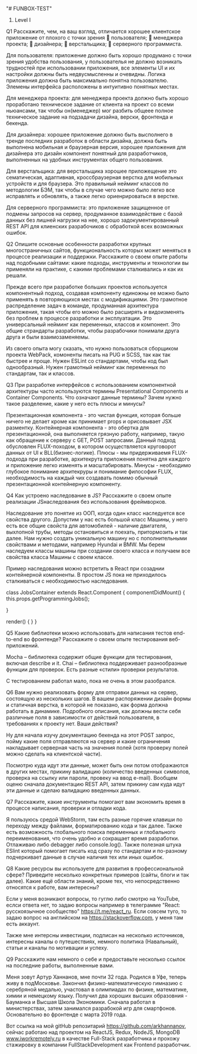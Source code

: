 "# FUNBOX-TEST" 

1. Level I

Q1
Расскажите, чем, на ваш взгляд, отличается хорошее клиентское приложение от
плохого с точки зрения
 пользователя;
 менеджера проекта;
 дизайнера;
 верстальщика;
 серверного программиста. 

Для пользователя: приложение должно быть хорошо продумано с точки зрения удобства пользования, у пользователья не 
должно возникать трудностей при использовании приложения, все элементы UI и их настройки должны быть недвусмысленны
и очевидны. Логика приложения должна быть максимально понятна пользователю. Элемены интерфейса расположены в интуитивно
понятных местах.

Для менеджера проекта: для менеджера проекта должно быть хорошо проработано техническое задание от клиента на проект со всеми ньюансами,
так чтобы он(менеджер) мог разбить общеее полное техническое задание на подзадачи дизайна, верски, фронтенда и бекенда.

Для дизайнера: хорошее приложение должно быть высполнего в тренде последних разработок в области дизайна, должна быть выполнена мобильная и
браузерная версия, хорошее приложения для дизайнера это дизайн компонент понятный для разработчиков, выполненных на удобных инструментах 
общего пользования.

Для верстальщика: для верстальщика хорошее приложещение это сематическая, адаптивная, кроссбраузерная верстка для мобильных устройств и для
браузера. Это правильный нейминг классов по методологии БЭМ, так чтобы в случае чего можно было легко все исправлять и обновлять, а также 
легко ориенрироваться в верстке.

Для серверного программиста: это приложение защищенное от подмены запросов на сервер, продуманное взаимодействие с базой данных без лишней
нагрузки на нее, хорошо задокументированный REST API для клиенских разрабочиков с обработкой всех возможных ошибок.

Q2
Опишите основные особенности разработки крупных многостраничных сайтов,
функциональность которых может меняться в процессе реализации и поддержки.
Расскажите о своем опыте работы над подобными сайтами: какие подходы,
инструменты и технологии вы применяли на практике, с какими проблемами
сталкивались и как их решали. 

Прежде всего при разработке больших проектов используется компонентный подход, создавая компоненту единожны ее можно 
было применять в повторяющихся местах с модификациями. Это грамотное распределение задач в команде, продуманная архитектура приложения, такая
чтобы его можно было расширять и видоизменять без проблем в процессе разработки и эксплуатации. Это универсальный нейминг как 
переменных, классов и компонент. Это общие страндарты разработки, чтобы разрабочики понимали друга друга и были взаимозаменяемы.

Из своего опыта могу сказать, что нужно пользоваться сборщиком проекта WebPack, комоненты писать на PUG и SCSS, так как так быстрее и проще. Нужен ESLint 
со стандартами, чтобы код был однообразный. Нужен грамотный нейминг как переменных по стандартам, так и классов.

Q3
При разработке интерфейсов с использованием компонентной архитектуры часто
используются термины Presentational Сomponents и Сontainer Сomponents. Что
означают данные термины? Зачем нужно такое разделение, какие у него есть
плюсы и минусы?

Презентационная компонента - это чистая функция, которая больше ничего не делает кроме как принимает props
и орисовывает JSX разментку. Контейнерная компонента - это обертка для презентационной, она выполняется грязную работу,
например, такую как обращение к серверу с GET, POST запросами. Данный подход обусловлен FLUX-походом, в котором 
осуществляется круговорот данных от UI к BLL(бизнес-логике). Плюсы - мы придерживаемя FLUX-подхода при разработке,
архитекрута приложения понятна для каждого и приложение легко изменять и масштабировать. Минусы - необходимо глубокое
понимание архитекруры и понимание философии FLUX, необходимость на каждый чих создавать помимо обычный презентационной
контейнерную компоненту.

Q4
Как устроено наследование в JS? Расскажите о своем опыте реализации JSнаследования без использования фреймворков. 

Наследование это понятие из ООП, когда один класс наследуется все свойства другого. Допустим у нас есть большой класс Машины,
у него есть все общие свойста для автомобилей - наличие двигателя, выхлопной трубы, методы остановиться и поехать, притормозить
и так далее. Нам нужно создать уникальную машину но с пополнительными свойствами и методами, например Hyundai и BMW. Мы берем 
наследуем классы машины при создании своего класса и получаем все свойства класса Машины с своем классе. 

Пример наследования можно встретить в React при созаднии контейнерной компоненты. В простом JS пока не приходилось сталкиваться с
необходимостью наследования.

class JobsContainer extends React.Component {
  componentDidMount() {
    this.props.getProgrammingJobs();
   
  }

  render() {
  }
} 

Q5
Какие библиотеки можно использовать для написания тестов end-to-end во
фронтенде? Расскажите о своем опыте тестирования веб-приложений. 

Mocha – библиотека содержит общие функции для тестирования, включая describe и it.
Chai – библиотека поддерживает разнообразные функции для проверок. Есть разные «стили» проверки результатов.

C тестированием работал мало, пока не очень в этом разобрался.

Q6
Вам нужно реализовать форму для отправки данных на сервер, состоящую из
нескольких шагов. В вашем распоряжении дизайн формы и статичная верстка, в
которой не показано, как форма должна работать в динамике. Подробного
описания, как должны вести себя различные поля в зависимости от действий
пользователя, в требованиях к проекту нет. Ваши действия? 

Ну для начала изучу документацию бекенда на этот POST запрос, пойму какие поля отправляются на сервер и какие
ограничения накладывает серверная часть на значения полей (хотя проверку полей можно сделать на клиентской части).

Посмотрю куда идут эти данные, может быть они потом отображаются в других местах, прикину валидацию (количество 
введенных символов, проверка на ссылку или пароли, провеку на ввод e-mail). Вообщем оценю сначала документацию REST API,
затем прикину сам куда идут эти данные и сделаю валидацию введенных данных.

Q7
Расскажите, какие инструменты помогают вам экономить время в процессе
написания, проверки и отладки кода. 

Я пользуюсь средой WebStorm, там есть разные горячие клавиши по переходу между файлами, форматированию кода и так далее. Также 
есть возможность глобального поиска переменных и глобального переименования, что очень удобно и сокращает время разработки.
Отлаживаю либо debagger либо console.log(). Также полезная штука ESlint который помогает писать код сразу по стандартам и 
по-разному подчеркивает данные в случае наличия тех или иных ошибок.

Q8
Какие ресурсы вы используете для развития в профессиональной сфере? Приведите
несколько конкретных примеров (сайты, блоги и так далее).
Какие ещё области знаний, кроме тех, что непосредственно относятся к работе,
вам интересны? 

Если у меня возникают вопросы, то гуглю либо смотрю на YouTube, еcлси ответа нет, то задаю вопросы например в телеграмме
"React: русскоязычное сообщество" https://t.me/react_ru. Если совсем туго, то задаю вопрос на английском на https://stackoverflow.com,
у меня там есть аккаунт.

Также мне интерсны инвестиции, подписан на несколько источников, интересны каналы о путешествиях, немного политика (Навальный), 
статьи и каналы по мотивации и успеху.

Q9
Расскажите нам немного о себе и предоставьте несколько ссылок на последние
работы, выполненные вами. 

Меня зовут Артур Ханнанов, мне почти 32 года. Родился в Уфе, теперь живу в подМосковье. Закончил физико-математическую
гимназию с серебряной медалью, участовал в олимпиадах по физике, математике, химии и немецкому языку.
Получил два хороших высших образовния - Бауманка и Высшая Школа Экономики. Сначала работал в 
министерствах, затем занимался разрабокой игр для смартфонов. Основательно во фронтенде с марта 2019 года.

Вот ссылка на мой gitHub репозитарий https://github.com/arkhannanov, сейчас работаю над проектом на ReactJS, Redux, NodeJS, MongoDB www.iworkremotely.ru в
качестве Full-Stack разработчика и прохожу стажировку в компании FullStackDevelopment как Frontend разработчик.



